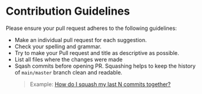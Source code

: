 # Contribution Guidelines

Please ensure your pull request adheres to the following guidelines:

- Make an individual pull request for each suggestion.
- Check your spelling and grammar.
- Try to make your Pull request and title as descriptive as possible.
- List all files where the changes were made
- Sqash commits before opening PR. Squashing helps to keep the history of `main/master` branch clean and readable.
    > Example: [How do I squash my last N commits together?](https://stackoverflow.com/questions/5189560/how-do-i-squash-my-last-n-commits-together)